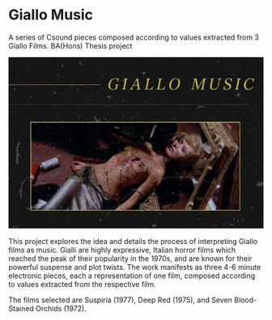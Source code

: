 # Giallo Music
A series of Csound pieces composed according to values extracted from 3 Giallo Films.
BA(Hons) Thesis project

![Header Image](/Image.jpg)


This project explores the idea and details the process of interpreting Giallo films as music. Gialli are highly expressive, Italian horror films which reached the peak of their popularity in the 1970s, and are known for their powerful suspense and plot twists. The work manifests as three 4-6 minute electronic pieces, each a representation of one film, composed according to values extracted from the respective film.

The films selected are Suspiria (1977), Deep Red (1975), and Seven Blood-Stained Orchids (1972).
